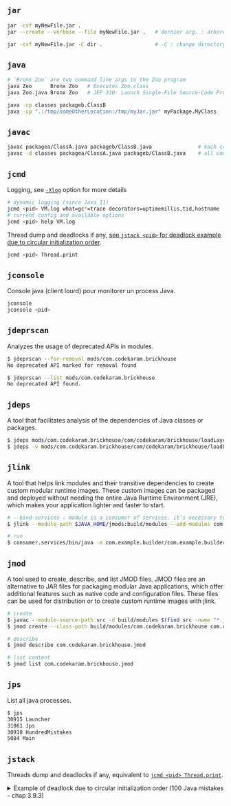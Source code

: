 ## `jar`

```sh
jar -­cvf myNewFile.jar .
jar -­-­create -­-­verbose -­-­file myNewFile.jar .   # dernier arg. : arborescence à mettre dans le jar

jar -­cvf myNewFile.jar -­C dir .                 # -C : change directory
```

## `java`

```sh
# `Bronx Zoo` are two command line args to the Zoo program
java Zoo      Bronx Zoo   # Executes Zoo.class
java Zoo.java Bronx Zoo   # JEP 330: Launch Single-File Source-Code Programs

java -­cp classes packageb.ClassB                                         # -cp, -classpath, --class-path are all equivalent
java -­cp ".:/tmp/someOtherLocation:/tmp/myJar.jar" myPackage.MyClass
```

## `javac`

```sh
javac packagea/ClassA.java packageb/ClassB.java               # each compiled class is near its java file 
javac -­d classes packagea/ClassA.java packageb/ClassB.java    # all compiled classes hierarchy in a same directory 
```

## `jcmd`

Logging, see [`-Xlog`](/java-options.md#-xlog-java-9) option for more details
```sh
# dynamic logging (since Java 11)
jcmd <pid> VM.log what=gc*=trace decorators=uptimemillis,tid,hostname
# current config and available options 
jcmd <pid> help VM.log
```

Thread dump and deadlocks if any, [see `jstack <pid>` for deadlock example due to circular initialization order](#jstack).
```sh
jcmd <pid> Thread.print
```

## `jconsole`

Console java (client lourd) pour monitorer un process Java.

```sh
jconsole
jconsole <pid>
```

## `jdeprscan`

Analyzes the usage of deprecated APIs in modules.

```sh
$ jdeprscan --for-removal mods/com.codekaram.brickhouse
No deprecated API marked for removal found

$ jdeprscan --list mods/com.codekaram.brickhouse
No deprecated API found.
```

## `jdeps`

A tool that facilitates analysis of the dependencies of Java classes or packages.

```sh
$ jdeps mods/com.codekaram.brickhouse/com/codekaram/brickhouse/loadLayers.class
$ jdeps -v mods/com.codekaram.brickhouse/com/codekaram/brickhouse/loadLayers.class
```

## `jlink`

A tool that helps link modules and their transitive dependencies to create custom modular runtime images. 
These custom images can be packaged and deployed without needing the entire Java Runtime Environment (JRE), 
which makes your application lighter and faster to start.

```sh
# --bind-services : module is a consumer of services, it’s necessary to link the service providers and their dependencies
$ jlink --module-path $JAVA_HOME/jmods:build/modules --add-modules com.example.builder --output consumer.services --bind-services

# run
$ consumer.services/bin/java -m com.example.builder/com.example.builder.Builder
```

## `jmod`

A tool used to create, describe, and list JMOD files. JMOD files are an alternative to JAR files for packaging modular Java applications, 
which offer additional features such as native code and configuration files. These files can be used for distribution or to create custom runtime images with jlink.

```sh
# create
$ javac --module-source-path src -d build/modules $(find src -name "*.java")
$ jmod create --class-path build/modules/com.codekaram.brickhouse com.codekaram.brickhouse.jmod

# describe
$ jmod describe com.codekaram.brickhouse.jmod

# list content
$ jmod list com.codekaram.brickhouse.jmod
```

## `jps`

List all java processes.

```sh
$ jps
30915 Launcher
31061 Jps
30918 HundredMistakes
5084 Main
```

## `jstack`

Threads dump and deadlocks if any, equivalent to [`jcmd <pid> Thread.print`](#jcmd).

<details>
  <summary>Example of deadlock due to circular initialization order (100 Java mistakes - chap 3.9.3)</summary>

```java
public class Deadlock {

    public static void main(String[] args) {
        Runnable[] actions = {() -> new A(), () -> new B()};
        Stream.of(actions).parallel().forEach(Runnable::run);
        System.out.println("ok");
    }

    static class A {
        private static final B unused = new B();
        static final String WELCOME = "Hello".toUpperCase();
        public static void main(String[] args) {
            System.out.println(B.MSG);
        }
    }

    static class B {
        static final String MSG = A.WELCOME;
        public static void main(String[] args) {
            System.out.println(B.MSG);
        }
    }

}
```

```sh
$ jstack 12608
12608:
2024-10-05 11:05:38
Full thread dump OpenJDK 64-Bit Server VM (17.0.12+7 mixed mode, sharing):

Threads class SMR info:
_java_thread_list=0x00007f014c126340, length=14, elements={
0x00007f0210029760, 0x00007f021018a380, 0x00007f021018b770, 0x00007f0210190f20,
0x00007f02101922e0, 0x00007f0210193700, 0x00007f02101950c0, 0x00007f0210196600,
0x00007f021019fa70, 0x00007f02101ab240, 0x00007f021031c6a0, 0x00007f021031d490,
0x00007f0210324b40, 0x00007f017c000e70
}

"main" #1 prio=5 os_prio=0 cpu=58,33ms elapsed=435,63s tid=0x00007f0210029760 nid=0x3141 in Object.wait()  [0x00007f0217608000]
   java.lang.Thread.State: RUNNABLE
	at com.example.spring_modulith.deadlock.Deadlock$B.<clinit>(Deadlock.java:22)
	- waiting on the Class initialization monitor for com.example.spring_modulith.deadlock.Deadlock$A
	at com.example.spring_modulith.deadlock.Deadlock.lambda$main$1(Deadlock.java:8)
	at com.example.spring_modulith.deadlock.Deadlock$$Lambda$15/0x00007f0194001428.run(Unknown Source)
	at com.example.spring_modulith.deadlock.Deadlock$$Lambda$17/0x00007f0194002000.accept(Unknown Source)
	at java.util.stream.ForEachOps$ForEachOp$OfRef.accept(java.base@17.0.12/ForEachOps.java:183)
	at java.util.Spliterators$ArraySpliterator.forEachRemaining(java.base@17.0.12/Spliterators.java:992)
	at java.util.stream.AbstractPipeline.copyInto(java.base@17.0.12/AbstractPipeline.java:509)
	at java.util.stream.ForEachOps$ForEachTask.compute(java.base@17.0.12/ForEachOps.java:290)
	at java.util.concurrent.CountedCompleter.exec(java.base@17.0.12/CountedCompleter.java:754)
	at java.util.concurrent.ForkJoinTask.doExec(java.base@17.0.12/ForkJoinTask.java:373)
	at java.util.concurrent.ForkJoinTask.invoke(java.base@17.0.12/ForkJoinTask.java:686)
	at java.util.stream.ForEachOps$ForEachOp.evaluateParallel(java.base@17.0.12/ForEachOps.java:159)
	at java.util.stream.ForEachOps$ForEachOp$OfRef.evaluateParallel(java.base@17.0.12/ForEachOps.java:173)
	at java.util.stream.AbstractPipeline.evaluate(java.base@17.0.12/AbstractPipeline.java:233)
	at java.util.stream.ReferencePipeline.forEach(java.base@17.0.12/ReferencePipeline.java:596)
	at java.util.stream.ReferencePipeline$Head.forEach(java.base@17.0.12/ReferencePipeline.java:765)
	at com.example.spring_modulith.deadlock.Deadlock.main(Deadlock.java:9)
...
"ForkJoinPool.commonPool-worker-1" #15 daemon prio=5 os_prio=0 cpu=0,48ms elapsed=435,57s tid=0x00007f0210324b40 nid=0x3161 in Object.wait()  [0x00007f01f08bf000]
   java.lang.Thread.State: RUNNABLE
	at com.example.spring_modulith.deadlock.Deadlock$A.<clinit>(Deadlock.java:14)
	- waiting on the Class initialization monitor for com.example.spring_modulith.deadlock.Deadlock$B
	at com.example.spring_modulith.deadlock.Deadlock.lambda$main$0(Deadlock.java:8)
	at com.example.spring_modulith.deadlock.Deadlock$$Lambda$14/0x00007f0194001208.run(Unknown Source)
	at com.example.spring_modulith.deadlock.Deadlock$$Lambda$17/0x00007f0194002000.accept(Unknown Source)
	at java.util.stream.ForEachOps$ForEachOp$OfRef.accept(java.base@17.0.12/ForEachOps.java:183)
	at java.util.Spliterators$ArraySpliterator.forEachRemaining(java.base@17.0.12/Spliterators.java:992)
	at java.util.stream.AbstractPipeline.copyInto(java.base@17.0.12/AbstractPipeline.java:509)
	at java.util.stream.ForEachOps$ForEachTask.compute(java.base@17.0.12/ForEachOps.java:290)
	at java.util.concurrent.CountedCompleter.exec(java.base@17.0.12/CountedCompleter.java:754)
	at java.util.concurrent.ForkJoinTask.doExec(java.base@17.0.12/ForkJoinTask.java:373)
	at java.util.concurrent.ForkJoinPool$WorkQueue.topLevelExec(java.base@17.0.12/ForkJoinPool.java:1182)
	at java.util.concurrent.ForkJoinPool.scan(java.base@17.0.12/ForkJoinPool.java:1655)
	at java.util.concurrent.ForkJoinPool.runWorker(java.base@17.0.12/ForkJoinPool.java:1622)
	at java.util.concurrent.ForkJoinWorkerThread.run(java.base@17.0.12/ForkJoinWorkerThread.java:165)
...
```
</details>

